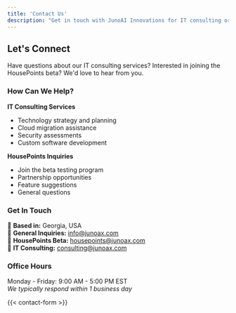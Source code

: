 ```yaml
---
title: 'Contact Us'
description: "Get in touch with JunoAI Innovations for IT consulting or to learn about HousePoints."
---
```


## Let's Connect

Have questions about our IT consulting services? Interested in joining the HousePoints beta? We'd love to hear from you.

### How Can We Help?

**IT Consulting Services**
- Technology strategy and planning
- Cloud migration assistance  
- Security assessments
- Custom software development

**HousePoints Inquiries**
- Join the beta testing program
- Partnership opportunities
- Feature suggestions
- General questions

### Get In Touch

📍 **Based in:** Georgia, USA  
📧 **General Inquiries:** [info@junoax.com](mailto:info@junoax.com)  
📧 **HousePoints Beta:** [housepoints@junoax.com](mailto:housepoints@junoax.com)  
📧 **IT Consulting:** [consulting@junoax.com](mailto:consulting@junoax.com)  

### Office Hours
Monday - Friday: 9:00 AM - 5:00 PM EST  
*We typically respond within 1 business day*

{{< contact-form >}}
